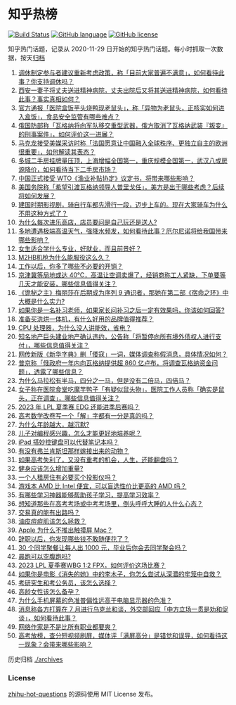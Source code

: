 # 知乎热榜
[![Build Status](https://github.com/ToWeLong/zhihu-hot-questions/workflows/CI/badge.svg)](https://github.com/ToWeLong/zhihu-hot-questions/actions)
[![GitHub language](https://img.shields.io/badge/language-golang-orange.svg)](https://golang.org/)
[![GitHub license](https://img.shields.io/github/license/ToWeLong/zhihu-hot-questions)](https://github.com/ToWeLong/zhihu-hot-questions/blob/main/LICENSE)

知乎热门话题，记录从 2020-11-29 日开始的知乎热门话题。每小时抓取一次数据，按天[归档](./archives)

<!-- BEGIN -->

1. [调休制定参与者建议重新考虑政策，称「目前大家普遍不满意」，如何看待此事？你支持调休吗？](https://www.zhihu.com/question/608431520)
1. [西安一妻子将丈夫送进精神病院，丈夫出院后又将其送进精神病院，如何看待此事？事实真相如何？](https://www.zhihu.com/question/608899147)
1. [官方通报「医院盒饭芋头烧鸭现老鼠头」，称「异物为老鼠头，正核实如何进入盒饭」，食品安全监管有哪些难点？](https://www.zhihu.com/question/609038262)
1. [俄国防部称「瓦格纳将向军队移交重型武器，俄方取消了瓦格纳武装『叛变』的刑事案件」，如何评价这一进展？](https://www.zhihu.com/question/608972289)
1. [马克龙接受美媒采访时称「法国愿意让中国融入全球秩序、更独立自主的欧洲很重要」，如何解读其表态？](https://www.zhihu.com/question/608830423)
1. [多城二手房挂牌量压顶，上海增幅全国第一，重庆规模全国第一，武汉八成房源降价，如何看待当下二手房市场？](https://www.zhihu.com/question/608945751)
1. [中国正式接受 WTO《渔业补贴协定》议定书，将带来哪些影响？](https://www.zhihu.com/question/609036777)
1. [美国务院称「希望引渡瓦格纳领导人普里戈任」，美方是出于哪些考虑？后续将如何发展？](https://www.zhihu.com/question/608936142)
1. [建国时期影视剧，骑自行车都先滑行一段，迈步上车的。现在大家骑车为什么不用这种方式了？](https://www.zhihu.com/question/605318585)
1. [为什么每次进乐高店，店员要问是自己玩还是送人?](https://www.zhihu.com/question/579923538)
1. [多地遭遇极端高温天气，强降水频发，如何看待此事？厄尔尼诺将给我国带来哪些影响？](https://www.zhihu.com/question/608915028)
1. [女生适合学什么专业，好就业，而且前景好？](https://www.zhihu.com/question/278982613)
1. [M2HB机枪为什么能服役这么久？](https://www.zhihu.com/question/283225007)
1. [工作以后，你多了哪些不必要的开销？](https://www.zhihu.com/question/608756261)
1. [京津冀等局地或达 40℃，高温让空调卖爆了，经销商称工人紧缺，下单要等几天才能安装，哪些信息值得关注？](https://www.zhihu.com/question/608921052)
1. [《诡秘之主》梅丽莎在后期成为序列 9 通识者，那她在第二部《宿命之环》中大概是什么实力?](https://www.zhihu.com/question/605467623)
1. [如果你是一名补习老师，如果家长问补习之后一定有效果吗，你该如何回答?](https://www.zhihu.com/question/607592989)
1. [准备买洗烘一体机，有什么好用的品牌值得推荐？](https://www.zhihu.com/question/585888686)
1. [CPU 处理器，为什么没人讲能效，省电？](https://www.zhihu.com/question/603464489)
1. [知名地产巨头建业地产确认违约，公告称「将暂停向所有境外债权人进行支付」，哪些信息值得关注？](https://www.zhihu.com/question/608825407)
1. [网传新版《新华字典》删「倭寇」一词，媒体调查称假消息，具体情况如何？](https://www.zhihu.com/question/609002775)
1. [普京称「俄政府一年内向瓦格纳提供超 860 亿卢布，将调查瓦格纳资金问题」，透露了哪些信息？](https://www.zhihu.com/question/609049162)
1. [为什么马拉松有半马，四分之一马，但是没有二倍马，四倍马？](https://www.zhihu.com/question/607606021)
1. [女子称在医院食堂吃魔芋鸭子「有疑似鼠头物」，医院工作人员称「确实是鼠头，正在调查」，哪些信息值得关注？](https://www.zhihu.com/question/608996249)
1. [2023 年 LPL 夏季赛 EDG 还能进季后赛吗？](https://www.zhihu.com/question/608157289)
1. [高考数学改卷写一个「解」字都有一分是真的吗？](https://www.zhihu.com/question/605608237)
1. [为什么年龄越大，越沉默?](https://www.zhihu.com/question/604399374)
1. [儿子对编程感兴趣，怎么才能更好地培养呢？](https://www.zhihu.com/question/607369314)
1. [iPad 搭妙控键盘可以代替笔记本吗？](https://www.zhihu.com/question/606548465)
1. [有没有弗兰肯斯坦那样嫁接出来的动物？](https://www.zhihu.com/question/608444713)
1. [如果高考失利了，又没有重考的机会，人生，还能翻盘吗？](https://www.zhihu.com/question/607537217)
1. [健身应该怎么增加重量?](https://www.zhihu.com/question/606228140)
1. [一个人租房住有必要买个投影仪吗？](https://www.zhihu.com/question/581315272)
1. [游戏本 AMD 比 Intel 便宜，可以盲选性价比更高的 AMD 吗？](https://www.zhihu.com/question/608145535)
1. [有哪些学习神器能够帮助孩子学习，提高学习效率？](https://www.zhihu.com/question/606792862)
1. [想知道那些在高考考场或中考考场里，倒头呼呼大睡的人什么心态？](https://www.zhihu.com/question/608826134)
1. [交易真的能有出路吗？](https://www.zhihu.com/question/366928547)
1. [油皮痘痘肌该怎么拯救？](https://www.zhihu.com/question/341181713)
1. [Apple 为什么不推出触摸屏 Mac？](https://www.zhihu.com/question/606739621)
1. [辞职以后，你发现哪些钱不敢随便花了？](https://www.zhihu.com/question/608754720)
1. [30  个同学聚餐让每人出  1000  元，毕业后你会去同学聚会吗？](https://www.zhihu.com/question/607992752)
1. [晨跑可以空腹跑吗?](https://www.zhihu.com/question/607577499)
1. [2023 LPL 夏季赛WBG 1:2 FPX，如何评价这场比赛？](https://www.zhihu.com/question/608963955)
1. [如果你是电影《消失的她》中的李木子，你怎么尝试从深潜的牢笼中自救？](https://www.zhihu.com/question/608169334)
1. [考研究生和考公务员，该怎么选择？](https://www.zhihu.com/question/498095340)
1. [高龄女性该怎么备孕？](https://www.zhihu.com/question/365987489)
1. [为什么手机屏幕的色准普偏性远高于电脑显示器的色准？](https://www.zhihu.com/question/608384047)
1. [消息称各方打算在 7 月进行乌克兰和谈，外交部回应「中方立场一贯是劝和促谈」，如何看待此事？](https://www.zhihu.com/question/608955400)
1. [网络作家是不是比所有职业都要爽？](https://www.zhihu.com/question/607484860)
1. [高考放榜，查分短视频刷屏，媒体评「满屏高分」是错觉和误导，如何看待这一现象？会带来哪些影响？](https://www.zhihu.com/question/608904505)

<!-- END -->

历史归档 [./archives](./archives)


### License
[zhihu-hot-questions](https://github.com/towelong/zhihu-hot-questions) 的源码使用 MIT License 发布。